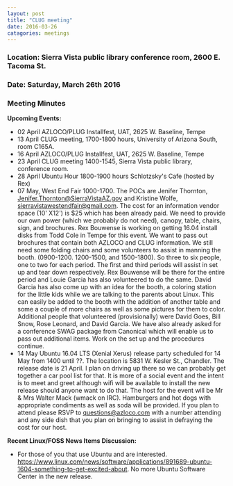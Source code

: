 ```yaml
---
layout: post
title: "CLUG meeting"
date: 2016-03-26
catagories: meetings
---
```

### Location: Sierra Vista public library conference room, 2600 E. Tacoma St.

### Date: Saturday, March 26th 2016

### Meeting Minutes

**Upcoming Events:**

 * 02 April AZLOCO/PLUG Installfest, UAT, 2625 W. Baseline, Tempe
 * 13 April CLUG meeting, 1700-1800 hours, University of Arizona South, room C165A.
 * 16 April AZLOCO/PLUG Installfest, UAT, 2625 W. Baseline, Tempe
 * 23 April CLUG meeting 1400-1545, Sierra Vista public library, conference room. 
 * 28 April Ubuntu Hour 1800-1900 hours Schlotzsky's Cafe (hosted by Rex)
 * 07 May, West End Fair 1000-1700.  The POCs are Jenifer Thornton, Jenifer.Thornton@SierraVistaAZ.gov and Kristine Wolfe, sierravistawestendfair@gmail.com.   The cost for an information vendor space (10' X12') is $25 which has been already paid.  We need to provide our own power (which we probably do not need), canopy, table, chairs, sign, and brochures.  Rex Bouwense is working on getting 16.04 install disks from Todd Cole in Tempe for this event.  We want to pass out brochures that contain both AZLOCO and CLUG information.  We still need some folding chairs and some volunteers to assist in manning the booth. (0900-1200. 1200-1500, and 1500-1800).  So three to six people, one to two for each period.  The first and third periods will assist in set up and tear down respectively.  Rex Bouwense will be there for the entire period and Louie Garcia has also volunteered to do the same.  David Garcia has also come up with an idea for the booth, a coloring station for the little kids while we are talking to the parents about Linux.  This can easily be added to the booth with the addition of another table and some a couple of more chairs as well as some pictures for them to color.  Additional people that volunteered (provisionally) were David Goes, Bill Snow, Rose Leonard, and David Garcia.  We have also already asked for a conference SWAG package from Canonical which will enable us to pass out additional items.  Work on the set up and the procedures continue.  
 * 14 May Ubuntu 16.04 LTS (Xenial Xerus) release party scheduled for 14 May from 1400 until ??.  The location is 5831 W. Kesler St., Chandler.  The release date is 21 April.  I plan on driving up there so we can probably get together a car pool list for that.  It is more of a social event and the intent is to meet and greet although wifi will be available to install the new release should anyone want to do that.  The host for the event will be Mr & Mrs Walter Mack (wmack on IRC).  Hamburgers and hot dogs with appropriate condiments as well as soda will be provided.  If you plan to attend please RSVP to questions@azloco.com with a number attending and any side dish that you plan on bringing to assist in defraying the cost for our host.

**Recent Linux/FOSS News Items Discussion:**
 * For those of you that use Ubuntu and are interested.  https://www.linux.com/news/software/applications/891689-ubuntu-1604-something-to-get-excited-about.  No more Ubuntu Software Center in the new release.

